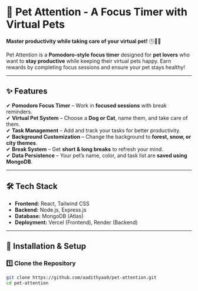 # 🐾 Pet Attention - A Focus Timer with Virtual Pets  

**Master productivity while taking care of your virtual pet!** 🕒🐶🐱  

Pet Attention is a **Pomodoro-style focus timer** designed for **pet lovers** who want to **stay productive** while keeping their virtual pets happy. Earn rewards by completing focus sessions and ensure your pet stays healthy!  

---

## ✨ Features  

✔ **Pomodoro Focus Timer** – Work in **focused sessions** with break reminders.  
✔ **Virtual Pet System** – Choose a **Dog or Cat**, name them, and take care of them.  
✔ **Task Management** – Add and track your tasks for better productivity.  
✔ **Background Customization** – Change the background to **forest, snow, or city themes**.  
✔ **Break System** – Get **short & long breaks** to refresh your mind.  
✔ **Data Persistence** – Your pet’s name, color, and task list are **saved using MongoDB**.  

---

## 🛠️ Tech Stack  

- **Frontend:** React, Tailwind CSS  
- **Backend:** Node.js, Express.js  
- **Database:** MongoDB (Atlas)  
- **Deployment:** Vercel (Frontend), Render (Backend)  

---

## 🚀 Installation & Setup  

### **1️⃣ Clone the Repository**  
```bash
git clone https://github.com/aadithyaa9/pet-attention.git
cd pet-attention
